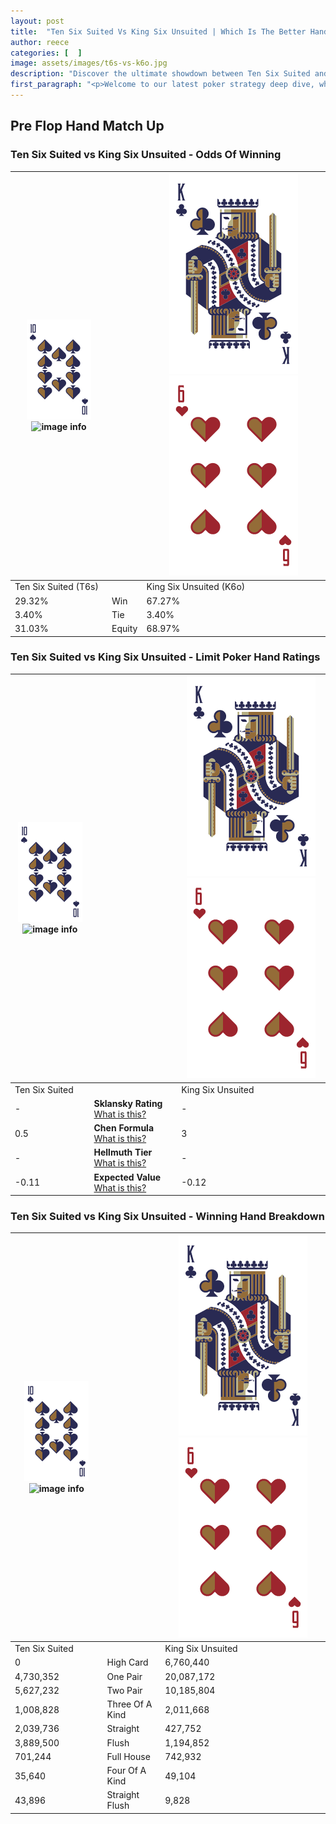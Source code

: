 ```yaml
---
layout: post
title:  "Ten Six Suited Vs King Six Unsuited | Which Is The Better Hand In Poker? A Complete Guide"
author: reece
categories: [  ]
image: assets/images/t6s-vs-k6o.jpg
description: "Discover the ultimate showdown between Ten Six Suited and King Six Unsuited in poker! Uncover the odds, strategies, and scenarios where one hand triumphs over the other. Get ready to up your poker game with this thrilling analysis."
first_paragraph: "<p>Welcome to our latest poker strategy deep dive, where we're pitting two distinct hands against each other in a high-stakes showdown: Ten Six Suited vs King Six Unsuited.</p><p>In the dynamic world of poker, every decision counts, and knowing which hand holds the upper hand is key to your success at the table.</p><p>In this article, we'll dissect these two hands, explore the scenarios where one dominates the other, and equip you with the knowledge to make strategic choices that can tip the odds in your favor.</p><p>Get ready to unravel the intriguing dynamics of these poker hands and elevate your game to new heights.</p>"
---
```




[comment]: # (sp0)

## Pre Flop Hand Match Up

<div class="table hand-ratings" markdown="1"> 



### Ten Six Suited vs King Six Unsuited - Odds Of Winning


    
| ![image info](assets/images/hand1/T.png) ![image info](assets/images/hand1/6s.png) |  | ![image info](assets/images/hand2/K.png) ![image info](assets/images/hand2/6o.png) |
| -------- | -------- | -------- |
| Ten Six Suited (T6s) |  | King Six Unsuited (K6o) |
| 29.32% | Win | 67.27% |
| 3.40% | Tie | 3.40% |
| 31.03% | Equity | 68.97% |




[comment]: # (sp1)



### Ten Six Suited vs King Six Unsuited - Limit Poker Hand Ratings


    
| ![image info](assets/images/hand1/T.png) ![image info](assets/images/hand1/6s.png) |  | ![image info](assets/images/hand2/K.png) ![image info](assets/images/hand2/6o.png) |
| -------- | -------- | -------- |
| Ten Six Suited |  | King Six Unsuited |
| - | **Sklansky Rating** [What is this?](/sklansky-rating-explained) | - |
| 0.5 | **Chen Formula** [What is this?](/chen-formula-explained) | 3 |
| - | **Hellmuth Tier** [What is this?](/Hellmuth-tier-explained) | - |
| -0.11 | **Expected Value** [What is this?](/expected-value-explained) | -0.12 |




[comment]: # (sp2)



### Ten Six Suited vs King Six Unsuited - Winning Hand Breakdown


    
| ![image info](assets/images/hand1/T.png) ![image info](assets/images/hand1/6s.png) |  | ![image info](assets/images/hand2/K.png) ![image info](assets/images/hand2/6o.png) |
| -------- | -------- | -------- |
| Ten Six Suited |  | King Six Unsuited |
| 0 | High Card | 6,760,440 |
| 4,730,352 | One Pair | 20,087,172 |
| 5,627,232 | Two Pair | 10,185,804 |
| 1,008,828 | Three Of A Kind | 2,011,668 |
| 2,039,736 | Straight | 427,752 |
| 3,889,500 | Flush | 1,194,852 |
| 701,244 | Full House | 742,932 |
| 35,640 | Four Of A Kind | 49,104 |
| 43,896 | Straight Flush | 9,828 |




[comment]: # (sp3)



</div>

[comment]: # (sp4)



[comment]: # (sp5)

